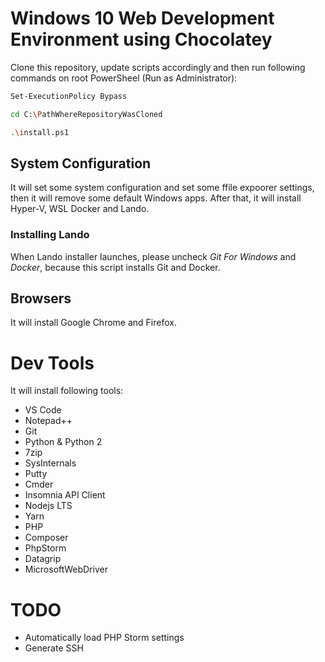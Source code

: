# Windows 10 Web Development Environment using Chocolatey

Clone this repository, update scripts accordingly and then run following commands on
root PowerSheel (Run as Administrator):

```sh
Set-ExecutionPolicy Bypass

cd C:\PathWhereRepositoryWasCloned

.\install.ps1
```

## System Configuration

It will set some system configuration and set some ffile expoorer settings, then it will
remove some default Windows apps. After that, it will install Hyper-V, WSL Docker and Lando.

### Installing Lando

When Lando installer launches, please uncheck _Git For Windows_ and _Docker_, because this script
installs Git and Docker.

## Browsers

It will install Google Chrome and Firefox.

# Dev Tools

It will install following tools:

- VS Code
- Notepad++
- Git
- Python & Python 2
- 7zip
- SysInternals
- Putty
- Cmder
- Insomnia API Client
- Nodejs LTS
- Yarn
- PHP
- Composer
- PhpStorm
- Datagrip
- MicrosoftWebDriver

# TODO

- Automatically load PHP Storm settings
- Generate SSH
